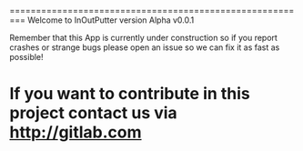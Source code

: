 =========================================================
Welcome to InOutPutter version Alpha v0.0.1

Remember that this App is currently under construction so 
if you report crashes or strange bugs please open an issue
so we can fix it as fast as possible!

If you want to contribute in this project contact us via
http://gitlab.com
=========================================================
